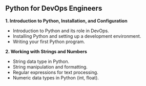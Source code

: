 ## Python for DevOps Engineers

**1. Introduction to Python, Installation, and Configuration**
* Introduction to Python and its role in DevOps.
* Installing Python and setting up a development environment.
* Writing your first Python program.

**2. Working with Strings and Numbers**
* String data type in Python.
* String manipulation and formatting.
* Regular expressions for text processing.
* Numeric data types in Python (int, float).
